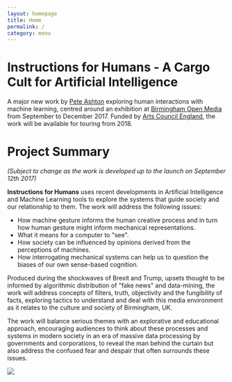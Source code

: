 ```yaml
---
layout: homepage
title: Home
permalink: /
category: menu
---
```



# Instructions for Humans - A Cargo Cult for Artificial Intelligence

A major new work by [Pete Ashton](http://art.peteashton.com/) exploring human interactions with machine learning, centred around an exhibition at [Birmingham Open Media](http://bom.org.uk) from September to December 2017. Funded by [Arts Council England](http://artscouncil.org.uk/), the work will be available for touring from 2018. 


# Project Summary

*(Subject to change as the work is developed up to the launch on September 12th 2017)*

**Instructions for Humans** uses recent developments in Artificial Intelligence and Machine Learning tools to explore the systems that guide society and our relationship to them. The work will address the following issues:

- How machine gesture informs the human creative process and in turn how human gesture might inform mechanical representations.
- What it means for a computer to "see".
- How society can be influenced by opinions derived from the perceptions of machines.
- How interrogating mechanical systems can help us to question the biases of our own sense-based cognition.

Produced during the shockwaves of Brexit and Trump, upsets thought to be informed by algorithmic distribution of "fake news" and data-mining, the work will address concepts of filters, truth, objectivity and the fungibility of facts, exploring tactics to understand and deal with this media environment as it relates to the culture and society of Birmingham, UK. 

The work will balance serious themes with an explorative and educational approach, encouraging audiences to think about these processes and systems in modern society in an era of massive data processing by governments and corporations, to reveal the man behind the curtain but also address the confused fear and despair that often surrounds these issues.


[![](http://art.peteashton.com/assets/images/lottery_Logo_Black_RGB_smaller.jpg)](http://artscouncil.org.uk/)